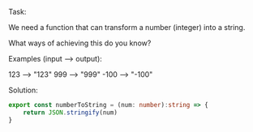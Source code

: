 Task:

We need a function that can transform a number (integer) into a string.

What ways of achieving this do you know?

Examples (input --> output):

123  --> "123"
999  --> "999"
-100 --> "-100"

Solution:

```ts
export const numberToString = (num: number):string => {
    return JSON.stringify(num)
}
```


